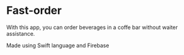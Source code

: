 # Fast-order

With this app, you can order beverages in a coffe bar without waiter assistance.

Made using Swift language and Firebase 
